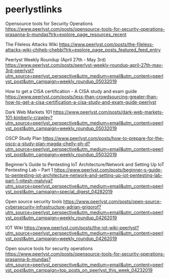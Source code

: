 # peerlystlinks

Opensource tools for Security Operations  https://www.peerlyst.com/posts/opensource-tools-for-security-operations-prasanna-b-mundas?trk=explore_page_resources_recent   

The Fileless Attacks Wiki  https://www.peerlyst.com/posts/the-fileless-attacks-wiki-chiheb-chebbi?trk=explore_page_posts_featured_feed_entry   

Peerlyst Weekly Roundup (April 27th - May 3rd) https://www.peerlyst.com/posts/peerlyst-weekly-roundup-april-27th-may-3rd-peerlyst?utm_source=peerlyst_perspective&utm_medium=email&utm_content=peerlyst_post&utm_campaign=weekly_roundup_05032019 

<Crowdsourcing> How to get a CISA certification - A CISA study and exam guide https://www.peerlyst.com/posts/less-than-crowdsourcing-greater-than-how-to-get-a-cisa-certification-a-cisa-study-and-exam-guide-peerlyst

Dark Web Markets 101 https://www.peerlyst.com/posts/dark-web-markets-101-kimberly-crawley?utm_source=peerlyst_perspective&utm_medium=email&utm_content=peerlyst_post&utm_campaign=weekly_roundup_05032019 

OSCP Study Plan https://www.peerlyst.com/posts/how-to-prepare-for-the-oscp-a-study-plan-magda-chelly-ph-d?utm_source=peerlyst_perspective&utm_medium=email&utm_content=peerlyst_post&utm_campaign=weekly_roundup_05032019

Beginner’s Guide to Pentesting IoT Architecture/Network and Setting Up IoT Pentesting Lab – Part 1 https://www.peerlyst.com/posts/beginner-s-guide-to-pentesting-iot-architecture-network-and-setting-up-iot-pentesting-lab-part-1-nitesh-malviya?utm_source=peerlyst_perspective&utm_medium=email&utm_content=peerlyst_post&utm_campaign=special_digest_04282019

Open source security tools https://www.peerlyst.com/posts/open-source-cybersecurity-infrastructure-adrian-grigorof?utm_source=peerlyst_perspective&utm_medium=email&utm_content=peerlyst_post&utm_campaign=weekly_roundup_04262019

IOT Wiki https://www.peerlyst.com/posts/the-iot-wiki-peerlyst?utm_source=peerlyst_perspective&utm_medium=email&utm_content=peerlyst_post&utm_campaign=weekly_roundup_04262019

Open source tools for security operations 
https://www.peerlyst.com/posts/opensource-tools-for-security-operations-prasanna-b-mundas?utm_source=peerlyst_perspective&utm_medium=email&utm_content=peerlyst_post&utm_campaign=top_posts_on_peerlyst_this_week_04232019

